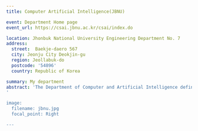 ```yaml
---
title: Computer Artificial Intelligence(JBNU)

event: Department Home page
event_url: https://csai.jbnu.ac.kr/csai/index.do

location: Jhonbuk National University Engineering Department No. 7
address:
  street:  Baekje-daero 567
  city: Jeonju City Deokjin-gu
  region: Jeollabuk-do
  postcode: '54896'
  country: Republic of Korea

summary: My department
abstract: 'The Department of Computer and Artificial Intelligence defined the 9 core competencies of 5C-GIANT by actively reflecting the world standard curriculum of computer science and industry demand to cultivate talented people who will lead the era of digital transformation and the era of the 4th industrial revolution. Based on this, the Department of Computer and Artificial Intelligence has newly established a curriculum to operate a number of industry-academia practical capstone programs with an in-depth major in AI, IoT, cloud/big data, and blockchain/information protection. In order to systematically and efficiently educate students who will work in the future intelligent information society and hyper-connected society while actively responding to the needs of AI and new technologies, our educational goal is to cultivate 5C-GIANT-type global digital talents based on demand for industries with problem-solving capabilities in the future technology-oriented manner.'
'

image:
  filename: jbnu.jpg
  focal_point: Right

---
```

